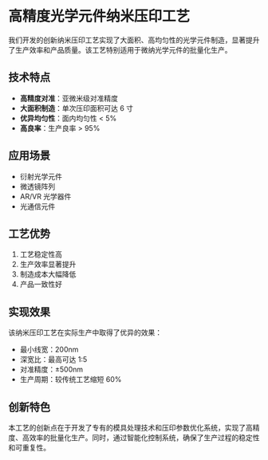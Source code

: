 # 高精度光学元件纳米压印工艺

我们开发的创新纳米压印工艺实现了大面积、高均匀性的光学元件制造，显著提升了生产效率和产品质量。该工艺特别适用于微纳光学元件的批量化生产。

## 技术特点

- **高精度对准**：亚微米级对准精度
- **大面积制造**：单次压印面积可达 6 寸
- **优异均匀性**：面内均匀性 < 5%
- **高良率**：生产良率 > 95%

## 应用场景

- 衍射光学元件
- 微透镜阵列
- AR/VR 光学器件
- 光通信元件

## 工艺优势

1. 工艺稳定性高
2. 生产效率显著提升
3. 制造成本大幅降低
4. 产品一致性好

## 实现效果

该纳米压印工艺在实际生产中取得了优异的效果：

- 最小线宽：200nm
- 深宽比：最高可达 1:5
- 对准精度：±500nm
- 生产周期：较传统工艺缩短 60%

## 创新特色

本工艺的创新点在于开发了专有的模具处理技术和压印参数优化系统，实现了高精度、高效率的批量化生产。同时，通过智能化控制系统，确保了生产过程的稳定性和可重复性。 